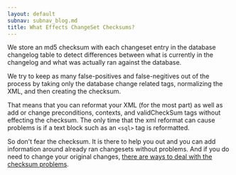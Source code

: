 ```yaml
---
layout: default
subnav: subnav_blog.md
title: What Effects ChangeSet Checksums?
---
```



We store an md5 checksum with each changeset entry in the database changelog table to detect differences between what is currently in the changelog and what was actually ran against the database.


We try to keep as many false-positives and false-negitives out of the process by taking only the database change related tags, normalizing the XML, and then creating the checksum.


That means that you can reformat your XML (for the most part) as well as add or change preconditions, contexts, and validCheckSum tags without effecting the checksum. The only time that the xml reformat can cause problems is if a text block such as an `<sql>` tag is reformatted.


So don't fear the checksum. It is there to help you out and you can add information around already ran changesets without problems. And if you do need to change your original changes, <a href="/2008/10/dealing-with-changing-changesets.html">there are ways to deal with the checksum problems</a>.
